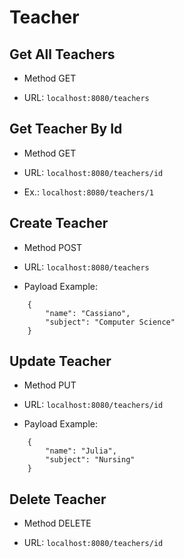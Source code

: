 # Teacher


## Get All Teachers

* Method GET

* URL: `localhost:8080/teachers`

## Get Teacher By Id

* Method GET

* URL: `localhost:8080/teachers/id`
* Ex.: `localhost:8080/teachers/1`

## Create Teacher

* Method POST

* URL: `localhost:8080/teachers`

* Payload Example: 
```
    {
        "name": "Cassiano",
        "subject": "Computer Science"
    }

```

## Update Teacher

* Method PUT

* URL: `localhost:8080/teachers/id`

* Payload Example: 
```
    {
        "name": "Julia",
        "subject": "Nursing"
    }

```

## Delete Teacher

* Method DELETE

* URL: `localhost:8080/teachers/id`
